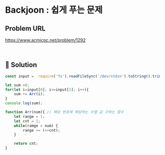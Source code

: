 # Backjoon : 쉽게 푸는 문제

## Problem URL
https://www.acmicpc.net/problem/1292

<br/>

## 🚩 Solution
```js
const input =  require('fs').readFileSync('/dev/stdin').toString().trim().split(' ').map(x => Number(x));

let sum =0;
for(let i=input[0]; i<=input[1]; i++){
    sum += Arr(i); 
}
console.log(sum);

function Arr(num){ // 해당 번호에 해당하는 수열 값 구하는 함수
    let range = 1;
    let cnt = 1;
    while(ramge < num) {
        range += (++cnt);
    }

    return cnt;
}
```